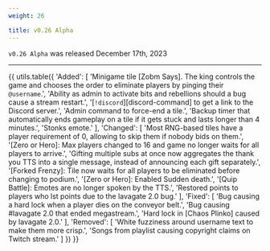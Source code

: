```yaml
---
weight: 26

title: v0.26 Alpha
---
```


`v0.26 Alpha` was released December 17th, 2023

----

{{ utils.table({
    'Added': [
        'Minigame tile [Zobm Says]. The king controls the game and chooses the order to eliminate players by pinging their `@username`.',
        'Ability as admin to activate bits and rebellions should a bug cause a stream restart.',
        '[`!discord`][discord-command] to get a link to the Discord server.',
        'Admin command to force-end a tile.',
        'Backup timer that automatically ends gameplay on a tile if it gets stuck and lasts longer than 4 minutes.',
        'Stonks emote.'
    ],
    'Changed': [
        'Most RNG-based tiles have a player requirement of 0, allowing to skip them if nobody bids on them.',
        '[Zero or Hero]: Max players changed to 16 and game no longer waits for all players to arrive.',
        'Gifting multiple subs at once now aggregates the thank you TTS into a single message, instead of announcing each gift separately.',
        '[Forked Frenzy]: Tile now waits for all players to be eliminated before changing to podium.',
        '[Zero or Hero]: Enabled Sudden death.',
        '[Quip Battle]: Emotes are no longer spoken by the TTS.',
        'Restored points to players who lst points due to the lavagate 2.0 bug.'
    ],
    'Fixed': [
        'Bug causing a hard lock when a player dies on the conveyor belt.',
        'Bug causing #lavagate 2.0 that ended megastream.',
        'Hard lock in [Chaos Plinko] caused by lavagate 2.0.'
    ],
    'Removed': [
        'White fuzziness around username text to make them more crisp.',
        'Songs from playlist causing copyright claims on Twitch stream.'
    ]
}) }}